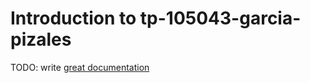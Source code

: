 # Introduction to tp-105043-garcia-pizales

TODO: write [great documentation](http://jacobian.org/writing/what-to-write/)
